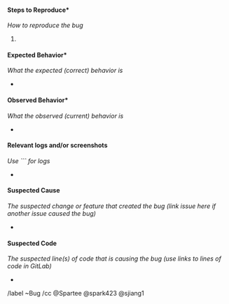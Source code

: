 #### Steps to Reproduce*
*How to reproduce the bug*

1.


#### Expected Behavior*
*What the expected (correct) behavior is*

-


#### Observed Behavior*
*What the observed (current) behavior is*

-


#### Relevant logs and/or screenshots
*Use ``` for logs*

-


#### Suspected Cause
*The suspected change or feature that created the bug (link issue here if another issue caused the bug)*

-


#### Suspected Code
*The suspected line(s) of code that is causing the bug (use links to lines of code in GitLab)*

-


/label ~Bug
/cc @Spartee @spark423 @sjiang1
